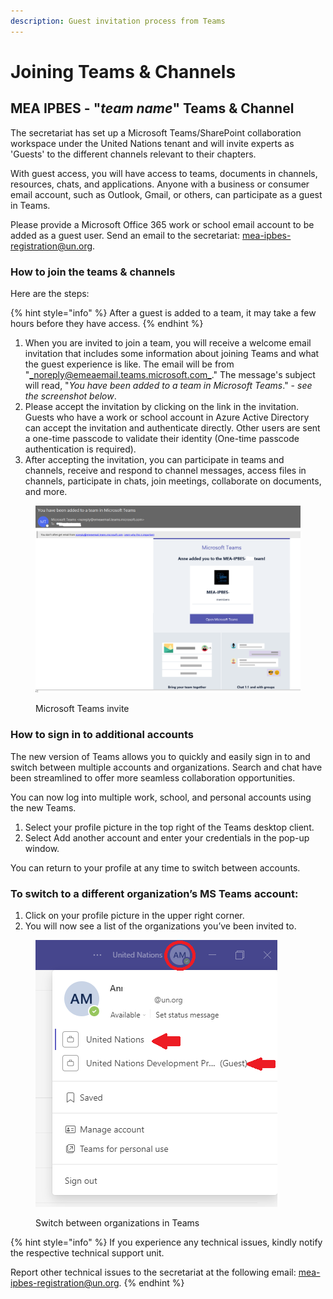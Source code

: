 ```yaml
---
description: Guest invitation process from Teams
---
```


# Joining Teams & Channels

## MEA IPBES - "_team name_" Teams & Channel

The secretariat has set up a Microsoft Teams/SharePoint collaboration workspace under the United Nations tenant and will invite experts as 'Guests' to the different channels relevant to their chapters.

With guest access, you will have access to teams, documents in channels, resources, chats, and applications. Anyone with a business or consumer email account, such as Outlook, Gmail, or others, can participate as a guest in Teams.

Please provide a Microsoft Office 365 work or school email account to be added as a guest user. Send an email to the secretariat: [mea-ipbes-registration@un.org](mailto:mea-ipbes-registration@un.org).

### How to join the teams & channels <a href="#join-teams" id="join-teams"></a>

Here are the steps:

{% hint style="info" %}
After a guest is added to a team, it may take a few hours before they have access.
{% endhint %}

1. When you are invited to join a team, you will receive a welcome email invitation that includes some information about joining Teams and what the guest experience is like. The email will be from "[_noreply@emeaemail.teams.microsoft.com_](mailto:noreply@emeaemail.teams.microsoft.com)." The message's subject will read, "_You have been added to a team in Microsoft Teams_." - _see the screenshot below_.
2. &#x20;Please accept the invitation by clicking on the link in the invitation. Guests who have a work or school account in Azure Active Directory can accept the invitation and authenticate directly. Other users are sent a one-time passcode to validate their identity (One-time passcode authentication is required).
3. After accepting the invitation, you can participate in teams and channels, receive and respond to channel messages, access files in channels, participate in chats, join meetings, collaborate on documents, and more.

<figure><img src="../../.gitbook/assets/MS teams email.png" alt=""><figcaption><p>Microsoft Teams invite</p></figcaption></figure>

### How to sign in to additional accounts

The new version of Teams allows you to quickly and easily sign in to and switch between multiple accounts and organizations. Search and chat have been streamlined to offer more seamless collaboration opportunities.

You can now log into multiple work, school, and personal accounts using the new Teams.&#x20;

1. Select your profile picture in the top right of the Teams desktop client.
2. Select Add another account and enter your credentials in the pop-up window.

You can return to your profile at any time to switch between accounts.&#x20;

### **To switch to a different organization’s MS Teams account:**

1. Click on your profile picture in the upper right corner.
2. You will now see a list of the organizations you’ve been invited to.

<figure><img src="../../.gitbook/assets/Switch.png" alt=""><figcaption><p>Switch between organizations in Teams</p></figcaption></figure>

{% hint style="info" %}
If you experience any technical issues, kindly notify the respective technical support unit.

Report other technical issues to the secretariat at the following email: [mea-ipbes-registration@un.org](mailto:mea-ipbes-registration@un.org).
{% endhint %}

